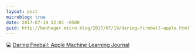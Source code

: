 ```yaml
---
layout: post
microblog: true
date: 2017-07-19 12:03 -0500
guid: http://benhager.micro.blog/2017/07/19/daring-fireball-apple.html
---
```

💻 [Daring Fireball: Apple Machine Learning Journal](https://daringfireball.net/linked/2017/07/19/apple-machine-learning-journal)
